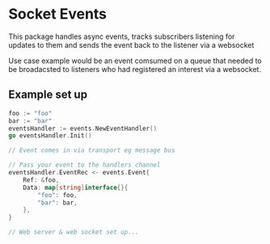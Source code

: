 # Socket Events

This package handles async events, tracks subscribers listening for updates to them and sends the event back to the listener via a websocket

Use case example would be an event comsumed on a queue that needed to be broadacsted to listeners who had registered an interest via a websocket.

## Example set up
```Go
foo := "foo"
bar := "bar"
eventsHandler := events.NewEventHandler()
go eventsHandler.Init()

// Event comes in via transport eg message bus

// Pass your event to the handlers channel
eventsHandler.EventRec <- events.Event{
    Ref: &foo,
    Data: map[string]interface{}{
        "foo": foo,
        "bar": bar,
    },
}

// Web server & web socket set up...
```

